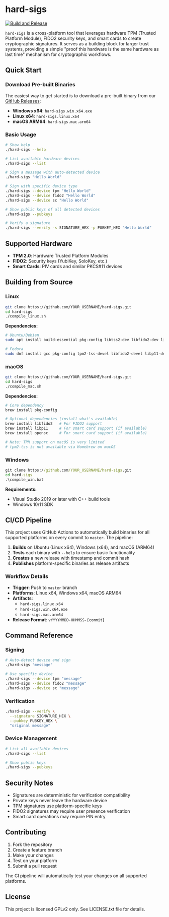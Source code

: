 
# hard-sigs

[![Build and Release](https://github.com/YOUR_USERNAME/hard-sigs/actions/workflows/build-and-release.yml/badge.svg)](https://github.com/YOUR_USERNAME/hard-sigs/actions/workflows/build-and-release.yml)

`hard-sigs` is a cross-platform tool that leverages hardware TPM (Trusted Platform Module), FIDO2 security keys, and smart cards to create cryptographic signatures. It serves as a building block for larger trust systems, providing a simple "proof this hardware is the same hardware as last time" mechanism for cryptographic workflows.

## Quick Start

### Download Pre-built Binaries

The easiest way to get started is to download a pre-built binary from our [GitHub Releases](https://github.com/YOUR_USERNAME/hard-sigs/releases/latest):

- **Windows x64**: `hard-sigs.win.x64.exe`
- **Linux x64**: `hard-sigs.linux.x64`
- **macOS ARM64**: `hard-sigs.mac.arm64`

### Basic Usage

```bash
# Show help
./hard-sigs --help

# List available hardware devices
./hard-sigs --list

# Sign a message with auto-detected device
./hard-sigs "Hello World"

# Sign with specific device type
./hard-sigs --device tpm "Hello World"
./hard-sigs --device fido2 "Hello World"
./hard-sigs --device sc "Hello World"

# Show public keys of all detected devices
./hard-sigs --pubkeys

# Verify a signature
./hard-sigs --verify -s SIGNATURE_HEX -p PUBKEY_HEX "Hello World"
```

## Supported Hardware

- **TPM 2.0**: Hardware Trusted Platform Modules
- **FIDO2**: Security keys (YubiKey, SoloKey, etc.)
- **Smart Cards**: PIV cards and similar PKCS#11 devices

## Building from Source

### Linux
```bash
git clone https://github.com/YOUR_USERNAME/hard-sigs.git
cd hard-sigs
./compile_linux.sh
```

**Dependencies:**
```bash
# Ubuntu/Debian
sudo apt install build-essential pkg-config libtss2-dev libfido2-dev libp11-dev opensc

# Fedora
sudo dnf install gcc pkg-config tpm2-tss-devel libfido2-devel libp11-devel opensc
```

### macOS
```bash
git clone https://github.com/YOUR_USERNAME/hard-sigs.git
cd hard-sigs
./compile_mac.sh
```

**Dependencies:**
```bash
# Core dependency
brew install pkg-config

# Optional dependencies (install what's available)
brew install libfido2   # For FIDO2 support
brew install libp11     # For smart card support (if available)
brew install opensc     # For smart card support (if available)

# Note: TPM support on macOS is very limited
# tpm2-tss is not available via Homebrew on macOS
```

### Windows
```cmd
git clone https://github.com/YOUR_USERNAME/hard-sigs.git
cd hard-sigs
.\compile_win.bat
```

**Requirements:**
- Visual Studio 2019 or later with C++ build tools
- Windows 10/11 SDK

## CI/CD Pipeline

This project uses GitHub Actions to automatically build binaries for all supported platforms on every commit to `master`. The pipeline:

1. **Builds** on Ubuntu (Linux x64), Windows (x64), and macOS (ARM64)
2. **Tests** each binary with `--help` to ensure basic functionality
3. **Creates** a new release with timestamp and commit hash
4. **Publishes** platform-specific binaries as release artifacts

### Workflow Details

- **Trigger**: Push to `master` branch
- **Platforms**: Linux x64, Windows x64, macOS ARM64
- **Artifacts**:
  - `hard-sigs.linux.x64`
  - `hard-sigs.win.x64.exe`
  - `hard-sigs.mac.arm64`
- **Release Format**: `vYYYYMMDD-HHMMSS-{commit}`

## Command Reference

### Signing
```bash
# Auto-detect device and sign
./hard-sigs "message"

# Use specific device
./hard-sigs --device tpm "message"
./hard-sigs --device fido2 "message"
./hard-sigs --device sc "message"
```

### Verification
```bash
./hard-sigs --verify \
  --signature SIGNATURE_HEX \
  --pubkey PUBKEY_HEX \
  "original message"
```

### Device Management
```bash
# List all available devices
./hard-sigs --list

# Show public keys
./hard-sigs --pubkeys
```

## Security Notes

- Signatures are deterministic for verification compatibility
- Private keys never leave the hardware device
- TPM signatures use platform-specific keys
- FIDO2 signatures may require user presence verification
- Smart card operations may require PIN entry

## Contributing

1. Fork the repository
2. Create a feature branch
3. Make your changes
4. Test on your platform
5. Submit a pull request

The CI pipeline will automatically test your changes on all supported platforms.

## License

This project is licensed GPLv2 only. See LICENSE.txt file for details.

